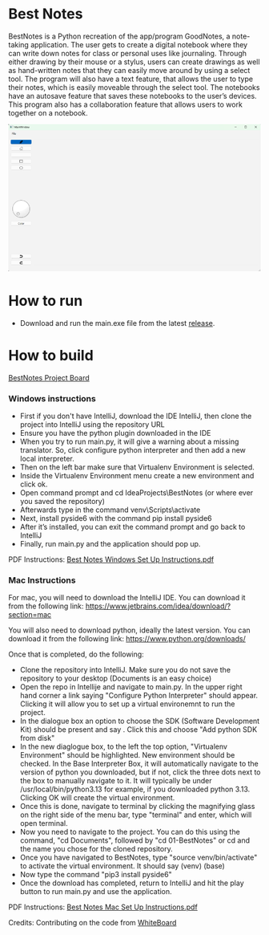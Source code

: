 # Best Notes
BestNotes is a Python recreation of the app/program GoodNotes, a note-taking application. 
The user gets to create a digital notebook 
where they can write down notes for class or personal uses like journaling.
Through either drawing by their mouse or a stylus, users can create drawings as well as hand-written notes 
that they can easily move around by using a select tool. The program will also have a text feature, 
that allows the user to type their notes, which is easily moveable through the select tool. 
The notebooks have an autosave feature that saves these notebooks to the user’s devices. 
This program also has a collaboration feature that allows users to work together on a notebook. 

![current image](currentUI.png)

# How to run
- Download and run the main.exe file from the latest [release](https://github.com/cis3296f24/01-BestNotes/releases/tag/first).

# How to build
[BestNotes Project Board](https://github.com/orgs/cis3296f24/projects/94/)

### Windows instructions
-	First if you don't have IntelliJ, download the IDE IntelliJ, then clone the project into IntelliJ using the repository URL
-	Ensure you have the python plugin downloaded in the IDE
-	When you try to run main.py, it will give a warning about a missing translator. So, click configure python interpreter and then add a new local interpreter.
-	Then on the left bar make sure that Virtualenv Environment is selected. 
-	Inside the Virtualenv Environment menu create a new environment and click ok.
-	Open command prompt and cd IdeaProjects\BestNotes (or where ever you saved the repository)
-	Afterwards type in the command venv\Scripts\activate
-	Next, install pyside6 with the command pip install pyside6
-	After it’s installed, you can exit the command prompt and go back to IntelliJ
-	Finally, run main.py and the application should pop up.

PDF Instructions: [Best Notes Windows Set Up Instructions.pdf](https://github.com/user-attachments/files/17594508/BestNotes.Instruction.pdf)


### Mac Instructions
For mac, you will need to download the IntelliJ IDE. You can download it from the following link:
https://www.jetbrains.com/idea/download/?section=mac

You will also need to download python, ideally the latest version. You can download it from the following link:
https://www.python.org/downloads/

Once that is completed, do the following:
- Clone the repository into IntelliJ. Make sure you do not save the repository to your desktop (Documents is an easy choice)
- Open the repo in Intellije and navigate to main.py. In the upper right hand corner a link saying "Configure Python Interpreter" should appear. Clicking it will allow you to set up a virtual environemnt to run the project.
- In the dialogue box an option to choose the SDK (Software Development Kit) should be present and say <No Project SDK>. Click this and choose "Add python SDK from disk"
- In the new diaglogue box, to the left the top option, "Virtualenv Environment" should be highlighted. New environment should be checked. In the Base Interpreter Box, it will automatically navigate to the version of python you downloaded, but if not, click the three dots next to the box to manually navigate to it. It will typically be under /usr/local/bin/python3.13 for example, if you downloaded python 3.13. Clicking OK will create the virtual environment.
- Once this is done, navigate to terminal by clicking the magnifying glass on the right side of the menu bar, type "terminal" and enter, which will open terminal.
- Now you need to navigate to the project. You can do this using the command, "cd Documents", followed by "cd 01-BestNotes" or cd and the name you chose for the cloned repository.
- Once you have navigated to BestNotes, type "source venv/bin/activate" to activate the virtual environment. It should say (venv) (base) <rest of command line>
- Now type the command "pip3 install pyside6"
- Once the download has completed, return to IntelliJ and hit the play button to run main.py and use the application.

PDF Instructions: [Best Notes Mac Set Up Instructions.pdf](https://github.com/user-attachments/files/17577744/Best.Notes.Mac.Set.Up.Instructions.pdf)

Credits: Contributing on the code from [WhiteBoard](https://github.com/Shabbar10/PySide-Whiteboard)

